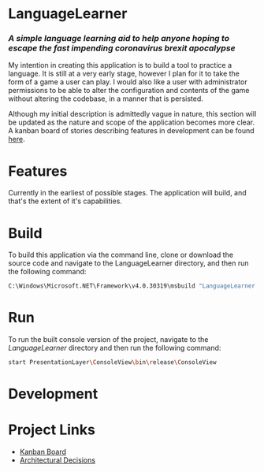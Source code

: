 # LanguageLearner
### ***A simple language learning aid to help anyone hoping to escape the fast impending coronavirus brexit apocalypse***

My intention in creating this application is to build a tool to practice a language. It is still at a very early stage, however I plan for it to take the form of a game a user can play. I would also like a user with administrator permissions to be able to alter the configuration and contents of the game without altering the codebase, in a manner that is persisted.

Although my initial description is admittedly vague in nature, this section will be updated as the nature and scope of the application becomes more clear. A kanban board of stories describing features in development can be found [here][kanban].

# Features

Currently in the earliest of possible stages. The application will build, and that's the extent of it's capabilities.

# Build

To build this application via the command line, clone or download the source code and navigate to the LanguageLearner directory, and then run the following command:

```bash
C:\Windows\Microsoft.NET\Framework\v4.0.30319\msbuild "LanguageLearner.sln" /P:Configuration=Release
```

# Run

To run the built console version of the project, navigate to the *LanguageLearner* directory and then run the following command:

```bash
start PresentationLayer\ConsoleView\bin\release\ConsoleView
```

# Development

# Project Links

- [Kanban Board][kanban]
- [Architectural Decisions][architecture] 



<!-- Links -->

[kanban]: https://github.com/ThomasCarling/LanguageLearner/projects/2
[architecture]: ArchitecturalDecisions.md